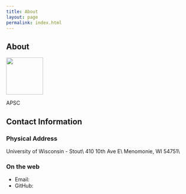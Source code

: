```yaml
---
title: About
layout: page
permalink: index.html
---
```


## About

<img src="../img/Photo by Ousa Chea on Unsplash.jpg" width="100">


APSC

## Contact Information

### Physical Address

University of Wisconsin - Stout\\
410 10th Ave E\\
Menomonie, WI 54751\\


### On the web

-   Email: [<i class='fa fa-envelope-o'></i>](mailto: )
-   GitHub: [<i class='fa fa-github'></i>](https://github.com/AppliedScienceProgram)
